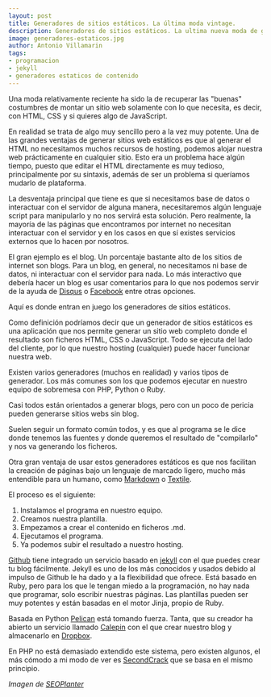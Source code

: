 ```yaml
---
layout: post
title: Generadores de sitios estáticos. La última moda vintage.
description: Generadores de sitios estáticos. La ultima nueva moda de generar sitios web a partir de únicamente HTML.
image: generadores-estaticos.jpg
author: Antonio Villamarin
tags:
- programacion
- jekyll
- generadores estaticos de contenido
---
```


Una moda relativamente reciente ha sido la de recuperar las "buenas" costumbres de montar un sitio web solamente con lo que necesita, es decir, con HTML, CSS y si quieres algo de JavaScript.

En realidad se trata de algo muy sencillo pero a la vez muy potente. Una de las grandes ventajas de generar sitios web estáticos es que al generar el HTML no necesitamos muchos recursos de hosting, podemos alojar nuestra web prácticamente en cualquier sitio. Esto era un problema hace algún tiempo, puesto que editar el HTML directamente es muy tedioso, principalmente por su sintaxis, además de ser un problema si queríamos mudarlo de plataforma.

La desventaja principal que tiene es que si necesitamos base de datos o interactuar con el servidor de alguna manera, necesitaremos algún lenguaje script para manipularlo y no nos servirá esta solución. Pero realmente, la mayoría de las páginas que encontramos por internet no necesitan interactuar con el servidor y en los casos en que sí existes servicios externos que lo hacen por nosotros.

El gran ejemplo es el blog. Un porcentaje bastante alto de los sitios de internet son blogs. Para un blog, en general, no necesitamos ni base de datos, ni interactuar con el servidor para nada. Lo más interactivo que debería hacer un blog es usar comentarios para lo que nos podemos servir de la ayuda de [Disqus][1] o [Facebook][2] entre otras opciones.

Aquí es donde entran en juego los generadores de sitios estáticos.

Como definición podríamos decir que un generador de sitios estáticos es una aplicación que nos permite generar un sitio web completo donde el resultado son ficheros HTML, CSS o JavaScript. Todo se ejecuta del lado del cliente, por lo que nuestro hosting (cualquier) puede hacer funcionar nuestra web.

Existen varios generadores (muchos en realidad) y varios tipos de generador. Los más comunes son los que podemos ejecutar en nuestro equipo de sobremesa con PHP, Python o Ruby.

Casi todos están orientados a generar blogs, pero con un poco de pericia pueden generarse sitios webs sin blog.

Suelen seguir un formato común todos, y es que al programa se le dice donde tenemos las fuentes y donde queremos el resultado de "compilarlo" y nos va generando los ficheros.

Otra gran ventaja de usar estos generadores estáticos es que nos facilitan la creación de páginas bajo un lenguaje de marcado ligero, mucho más entendible para un humano, como [Markdown][3] o [Textile][4].

El proceso es el siguiente:

1. Instalamos el programa en nuestro equipo.
2. Creamos nuestra plantilla.
3. Empezamos a crear el contenido en ficheros .md.
4. Ejecutamos el programa.
5. Ya podemos subir el resultado a nuestro hosting.

[Github][5] tiene integrado un servicio basado en [jekyll][6] con el que puedes crear tu blog fácilmente. Jekyll es uno de los más conocidos y usados debido al impulso de Github le ha dado y a la flexibilidad que ofrece. Está basado en Ruby, pero para los que le tengan miedo a la programación, no hay nada que programar, solo escribir nuestras páginas. Las plantillas pueden ser muy potentes y están basadas en el motor Jinja, propio de Ruby.

Basada en Python [Pelican][7] está tomando fuerza. Tanta, que su creador ha abierto un servicio llamado [Calepin][8] con el que crear nuestro blog y almacenarlo en [Dropbox][9].

En PHP no está demasiado extendido este sistema, pero existen algunos, el más cómodo a mi modo de ver es [SecondCrack][10] que se basa en el mismo principio.

*Imagen de [SEOPlanter][11]*

[1]: http://www.disqus.com
[2]: http://www.facebook.com
[3]: http://daringfireball.net/projects/markdown/
[4]: http://textile.sitemonks.com/
[5]: http://github.com
[6]: http://github.com/mojombo/jekyll
[7]: http://www.getpelican.com
[8]: http://calepin.co
[9]: http://db.tt/dtakgw07
[10]: http://github.com/marcoarment/secondcrack
[11]: http://www.flickr.com/photos/seoplanter/